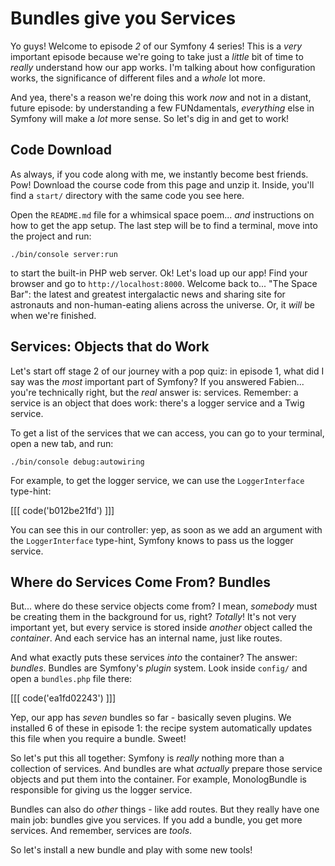 # Bundles give you Services

Yo guys! Welcome to episode *2* of our Symfony 4 series! This is a *very* important
episode because we're going to take just a *little* bit of time to *really* understand
how our app works. I'm talking about how configuration works, the significance of
different files and a *whole* lot more.

And yea, there's a reason we're doing this work *now* and not in a distant, future
episode: by understanding a few FUNdamentals, *everything* else in Symfony will
make a *lot* more sense. So let's dig in and get to work!

## Code Download

As always, if you code along with me, we instantly become best friends. Pow! Download
the course code from this page and unzip it. Inside, you'll find a `start/` directory
with the same code you see here.

Open the `README.md` file for a whimsical space poem... *and* instructions on how
to get the app setup. The last step will be to find a terminal, move into the project
and run:

```terminal
./bin/console server:run
```

to start the built-in PHP web server. Ok! Let's load up our app! Find your browser
and go to `http://localhost:8000`. Welcome back to... "The Space Bar": the latest
and greatest intergalactic news and sharing site for astronauts and non-human-eating
aliens across the universe. Or, it *will* be when we're finished.

## Services: Objects that do Work

Let's start off stage 2 of our journey with a pop quiz: in episode 1, what did I
say was the *most* important part of Symfony? If you answered Fabien... you're
technically right, but the *real* answer is: services. Remember: a service is
an object that does work: there's a logger service and a Twig service.

To get a list of the services that we can access, you can go to your terminal,
open a new tab, and run:

```terminal
./bin/console debug:autowiring
```

For example, to get the logger service, we can use the `LoggerInterface` type-hint:

[[[ code('b012be21fd') ]]]

You can see this in our controller: yep, as soon as we add an argument with the
`LoggerInterface` type-hint, Symfony knows to pass us the logger service.

## Where do Services Come From? Bundles

But... where do these service objects come from? I mean, *somebody* must be creating
them in the background for us, right? *Totally*! It's not very important yet, but
every service is stored inside *another* object called the *container*. And each
service has an internal name, just like routes.

And what exactly puts these services *into* the container? The answer: *bundles*.
Bundles are Symfony's *plugin* system. Look inside `config/` and open a `bundles.php`
file there:

[[[ code('ea1fd02243') ]]]

Yep, our app has *seven* bundles so far - basically seven plugins.
We installed 6 of these in episode 1: the recipe system automatically updates this
file when you require a bundle. Sweet!

So let's put this all together: Symfony is *really* nothing more than a collection
of services. And bundles are what *actually* prepare those service objects and put
them into the container. For example, MonologBundle is responsible for giving us
the logger service.

Bundles can also do *other* things - like add routes. But they really have one main
job: bundles give you services. If you add a bundle, you get more services. And
remember, services are *tools*.

So let's install a new bundle and play with some new tools!
